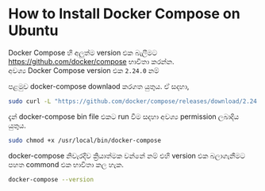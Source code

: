 # How to Install Docker Compose on Ubuntu

Docker Compose හි අලුත්ම version එක බැලීමට https://github.com/docker/compose භාවිතා කරන්න.\
අවශ්‍ය Docker Compose version එක `2.24.0` නම් 

පළමුව docker-compose downlaod කරගත යුතුය. ඒ සදහා,
```bash
sudo curl -L "https://github.com/docker/compose/releases/download/2.24.0/docker-compose-$(uname -s)-$(uname -m)" -o /usr/local/bin/docker-compose
```

දැන් docker-compose bin file එකට run වීම සදහා අවශ්‍ය permission ලබාදිය යුතුය. 
```bash
sudo chmod +x /usr/local/bin/docker-compose
```

docker-compose නිවැරදිව ක්‍රියාත්මක වන්නේ නම් එහි version එක බලාගැනීමට පහත commond එක භාවිතා කල හැක.
```bash
docker-compose --version
```